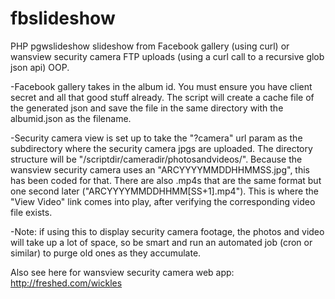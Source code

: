 # fbslideshow
PHP pgwslideshow slideshow from Facebook gallery (using curl) or wansview security camera FTP uploads (using a curl call to a recursive glob json api) OOP.

-Facebook gallery takes in the album id. You must ensure you have client secret and all that good stuff already. The script will create a cache file of the generated json and save the file in the same directory with the albumid.json as the filename.

-Security camera view is set up to take the "?camera" url param as the subdirectory where the security camera jpgs are uploaded. The directory structure will be "/scriptdir/cameradir/photosandvideos/". Because the wansview security camera uses an "ARCYYYYMMDDHHMMSS.jpg", this has been coded for that. There are also .mp4s that are the same format but one second later ("ARCYYYYMMDDHHMM[SS+1].mp4"). This is where the "View Video" link comes into play, after verifying the corresponding video file exists.

-Note: if using this to display security camera footage, the photos and video will take up a lot of space, so be smart and run an automated job (cron or similar) to purge old ones as they accumulate.

Also see here for wansview security camera web app: http://freshed.com/wickles
